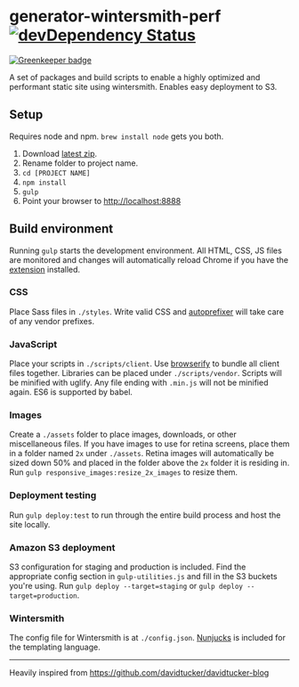 # generator-wintersmith-perf [![devDependency Status](https://david-dm.org/ebello/generator-wintersmith-perf/dev-status.svg)](https://david-dm.org/ebello/generator-wintersmith-perf#info=devDependencies)

[![Greenkeeper badge](https://badges.greenkeeper.io/ebello/generator-wintersmith-perf.svg)](https://greenkeeper.io/)

A set of packages and build scripts to enable a highly optimized and performant static site using wintersmith. Enables easy deployment to S3.

## Setup
Requires node and npm. `brew install node` gets you both.

1. Download [latest zip](https://github.com/ebello/generator-wintersmith-perf/archive/master.zip).
2. Rename folder to project name.
3. `cd [PROJECT NAME]`
4. `npm install`
5. `gulp`
6. Point your browser to [http://localhost:8888](http://localhost:8888)

## Build environment
Running `gulp` starts the development environment. All HTML, CSS, JS files are monitored and changes will automatically reload Chrome if you have the [extension](https://chrome.google.com/webstore/detail/livereload/jnihajbhpnppcggbcgedagnkighmdlei?hl=en) installed.

### CSS
Place Sass files in `./styles`. Write valid CSS and [autoprefixer](https://github.com/ai/autoprefixer) will take care of any vendor prefixes.

### JavaScript
Place your scripts in `./scripts/client`. Use [browserify](http://browserify.org/articles.html) to bundle all client files together. Libraries can be placed under `./scripts/vendor`. Scripts will be minified with uglify. Any file ending with `.min.js` will not be minified again. ES6 is supported by babel. 

### Images
Create a `./assets` folder to place images, downloads, or other miscellaneous files. If you have images to use for retina screens, place them in a folder named `2x` under `./assets`. Retina images will automatically be sized down 50% and placed in the folder above the `2x` folder it is residing in. Run `gulp responsive_images:resize_2x_images` to resize them.

### Deployment testing
Run `gulp deploy:test` to run through the entire build process and host the site locally.

### Amazon S3 deployment
S3 configuration for staging and production is included. Find the appropriate config section in `gulp-utilities.js` and fill in the S3 buckets you're using. Run `gulp deploy --target=staging` or `gulp deploy --target=production`.

### Wintersmith
The config file for Wintersmith is at `./config.json`. [Nunjucks](http://mozilla.github.io/nunjucks/) is included for the templating language.

***
Heavily inspired from https://github.com/davidtucker/davidtucker-blog
